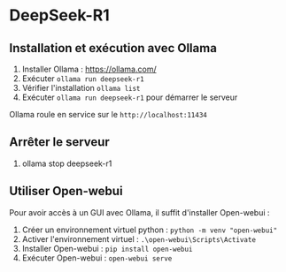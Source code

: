 # DeepSeek-R1
## Installation et exécution avec Ollama
1. Installer Ollama : https://ollama.com/
2. Exécuter `ollama run deepseek-r1`
3. Vérifier l'installation `ollama list`
4. Exécuter `ollama run deepseek-r1` pour démarrer le serveur

Ollama roule en service sur le `http://localhost:11434`

## Arrêter le serveur
1. ollama stop deepseek-r1

## Utiliser Open-webui
Pour avoir accès à un GUI avec Ollama, il suffit d'installer Open-webui :

1. Créer un environnement virtuel python : `python -m venv "open-webui"`
2. Activer l'environnement virtuel : `.\open-webui\Scripts\Activate`
3. Installer Open-webui : `pip install open-webui`
4. Exécuter Open-webui : `open-webui serve`